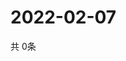 # 2022-02-07
  共 0条

  <!-- BEGIN -->
  <!-- 最后更新时间Mon Feb 07 2022 03:03:47 GMT+0000 (Coordinated Universal Time) -->
  
  <!-- END -->
  
  